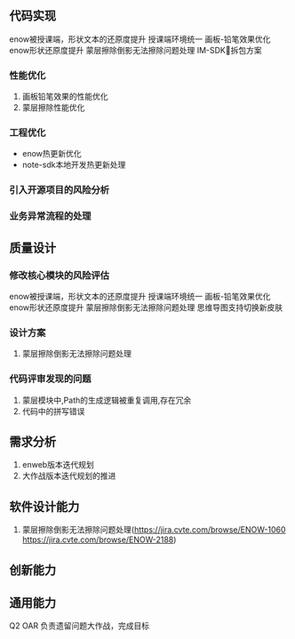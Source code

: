 ## 代码实现

enow被授课端，形状文本的还原度提升
授课端环境统一
画板-铅笔效果优化
enow形状还原度提升
蒙层擦除倒影无法擦除问题处理
IM-SDK拆包方案

### 性能优化

1. 画板铅笔效果的性能优化
2. 蒙层擦除性能优化

### 工程优化

- enow热更新优化
- note-sdk本地开发热更新处理

### 引入开源项目的风险分析

### 业务异常流程的处理

## 质量设计

### 修改核心模块的风险评估

enow被授课端，形状文本的还原度提升
授课端环境统一
画板-铅笔效果优化
enow形状还原度提升
蒙层擦除倒影无法擦除问题处理
思维导图支持切换新皮肤

### 设计方案

1. 蒙层擦除倒影无法擦除问题处理

### 代码评审发现的问题

1. 蒙层模块中,Path的生成逻辑被重复调用,存在冗余
2. 代码中的拼写错误

## 需求分析

1. enweb版本迭代规划
2. 大作战版本迭代规划的推进

## 软件设计能力

1. 蒙层擦除倒影无法擦除问题处理(https://jira.cvte.com/browse/ENOW-1060  https://jira.cvte.com/browse/ENOW-2188)

## 创新能力

## 通用能力

Q2 OAR 负责遗留问题大作战，完成目标